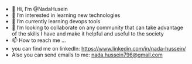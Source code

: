 - 👋 Hi, I’m @NadaHusein
- 👀 I’m interested in learning new technologies
- 🌱 I’m currently learning devops tools 
- 💞️ I’m looking to collaborate on any community that can take advantage of the skills I have and make it helpful and useful to the society
- 📫 How to reach me ...
- you can find me on linkedIn: https://www.linkedin.com/in/nada-hussein/
- Also you can send emails to me: nada.hussein796@gmail.com

<!---
NadaHusein/NadaHusein is a ✨ special ✨ repository because its `README.md` (this file) appears on your GitHub profile.
You can click the Preview link to take a look at your changes.
--->
